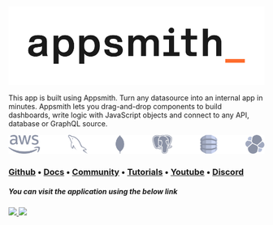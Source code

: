 ![](https://raw.githubusercontent.com/appsmithorg/appsmith/release/static/appsmith_logo_primary.png)

This app is built using Appsmith. Turn any datasource into an internal app in minutes. Appsmith lets you drag-and-drop components to build dashboards, write logic with JavaScript objects and connect to any API, database or GraphQL source.

![](https://raw.githubusercontent.com/appsmithorg/appsmith/release/static/images/integrations.png)

### [Github](https://github.com/appsmithorg/appsmith) • [Docs](https://docs.appsmith.com/?utm_source=github&utm_medium=social&utm_content=appsmith_docs&utm_campaign=null&utm_term=appsmith_docs) • [Community](https://community.appsmith.com/) • [Tutorials](https://github.com/appsmithorg/appsmith/tree/update/readme#tutorials) • [Youtube](https://www.youtube.com/appsmith) • [Discord](https://discord.gg/rBTTVJp)

##### You can visit the application using the below link

###### [![](https://assets.appsmith.com/git-sync/Buttons.svg) ](https://appsmith-git-chore-use-link-from-ds-get-appsmith.vercel.app/applications/63857872be01d4050c2070ab/pages/63857872be01d4050c2070ae) [![](https://assets.appsmith.com/git-sync/Buttons2.svg)](https://appsmith-git-chore-use-link-from-ds-get-appsmith.vercel.app/applications/63857872be01d4050c2070ab/pages/63857872be01d4050c2070ae/edit)
